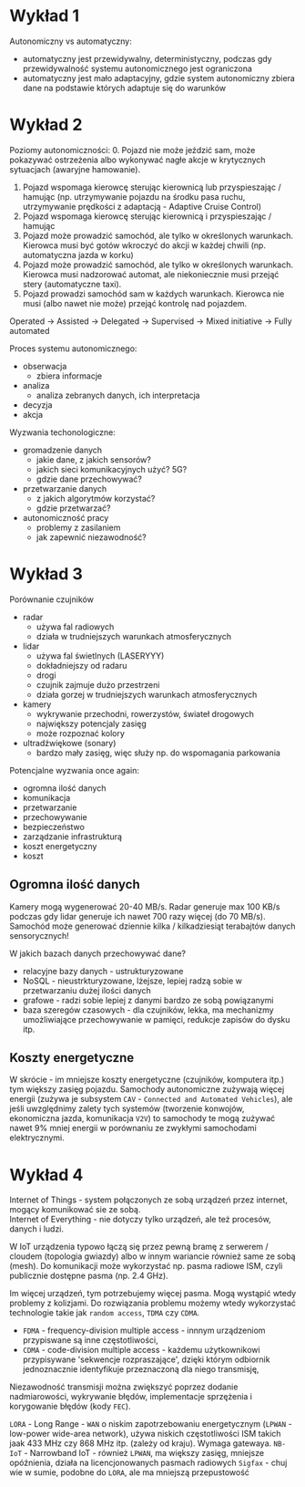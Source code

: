 # Wykład 1

Autonomiczny vs automatyczny:
- automatyczny jest przewidywalny, deterministyczny, podczas gdy przewidywalność systemu autonomicznego jest ograniczona
- automatyczny jest mało adaptacyjny, gdzie system autonomiczny zbiera dane na podstawie których adaptuje się do warunków


# Wykład 2

Poziomy autonomiczności:
0. Pojazd nie może jeździć sam, może pokazywać ostrzeżenia albo wykonywać nagłe akcje w krytycznych sytuacjach (awaryjne hamowanie).
1. Pojazd wspomaga kierowcę sterując kierownicą lub przyspieszając / hamując (np. utrzymywanie pojazdu na środku pasa ruchu, utrzymywanie prędkości z adaptacją - Adaptive Cruise Control)
2. Pojazd wspomaga kierowcę sterując kierownicą i przyspieszając / hamując
3. Pojazd może prowadzić samochód, ale tylko w określonych warunkach. Kierowca musi być gotów wkroczyć do akcji w każdej chwili (np. automatyczna jazda w korku)
4. Pojazd może prowadzić samochód, ale tylko w określonych warunkach. Kierowca musi nadzorować automat, ale niekoniecznie musi przejąć stery (automatyczne taxi).
5. Pojazd prowadzi samochód sam w każdych warunkach. Kierowca nie musi (albo nawet nie może) przejąć kontrolę nad pojazdem.

Operated -> Assisted -> Delegated -> Supervised -> Mixed initiative -> Fully automated

Proces systemu autonomicznego:
- obserwacja
  - zbiera informacje
- analiza
  - analiza zebranych danych, ich interpretacja
- decyzja
- akcja

Wyzwania techonologiczne:
- gromadzenie danych
  - jakie dane, z jakich sensorów?
  - jakich sieci komunikacyjnych użyć? 5G?
  - gdzie dane przechowywać?
- przetwarzanie danych
  - z jakich algorytmów korzystać?
  - gdzie przetwarzać?
- autonomiczność pracy
  - problemy z zasilaniem
  - jak zapewnić niezawodność?


# Wykład 3

Porównanie czujników
- radar
  - używa fal radiowych
  - działa w trudniejszych warunkach atmosferycznych
- lidar
  - używa fal świetlnych (LASERYYY)
  - dokładniejszy od radaru
  - drogi
  - czujnik zajmuje dużo przestrzeni
  - działa gorzej w trudniejszych warunkach atmosferycznych
- kamery
  - wykrywanie przechodni, rowerzystów, świateł drogowych
  - największy potencjaly zasięg
  - może rozpoznać kolory
- ultradźwiękowe (sonary)
  - bardzo mały zasięg, więc służy np. do wspomagania parkowania

Potencjalne wyzwania once again:
- ogromna ilość danych
- komunikacja
- przetwarzanie
- przechowywanie
- bezpieczeństwo
- zarządzanie infrastrukturą
- koszt energetyczny
- koszt

## Ogromna ilość danych
Kamery mogą wygenerować 20-40 MB/s. Radar generuje max 100 KB/s podczas gdy lidar generuje ich nawet 700 razy więcej (do 70 MB/s). Samochód może generować dziennie kilka / kilkadziesiąt terabajtów danych sensorycznych!

W jakich bazach danych przechowywać dane?
- relacyjne bazy danych - ustrukturyzowane
- NoSQL - nieustrkturyzowane, lżejsze, lepiej radzą sobie w przetwarzaniu dużej ilości danych
- grafowe - radzi sobie lepiej z danymi bardzo ze sobą powiązanymi
- baza szeregów czasowych - dla czujników, lekka, ma mechanizmy umożliwiające przechowywanie w pamięci, redukcje zapisów do dysku itp.

## Koszty energetyczne
W skrócie - im mniejsze koszty energetyczne (czujników, komputera itp.) tym większy zasięg pojazdu. Samochody autonomiczne zużywają więcej energii (zużywa je subsystem `CAV` - `Connected and Automated Vehicles`), ale jeśli uwzględnimy zalety tych systemów (tworzenie konwojów, ekonomiczna jazda, komunikacja `V2V`) to samochody te mogą zużywać nawet 9% mniej energii w porównaniu ze zwykłymi samochodami elektrycznymi.

# Wykład 4

Internet of Things - system połączonych ze sobą urządzeń przez internet, mogący komunikować sie ze sobą.  
Internet of Everything - nie dotyczy tylko urządzeń, ale też procesów, danych i ludzi.

W IoT urządzenia typowo łączą się przez pewną bramę z serwerem / cloudem (topologia gwiazdy) albo w innym wariancie również same ze sobą (mesh). Do komunikacji może wykorzystać np. pasma radiowe ISM, czyli publicznie dostępne pasma (np. 2.4 GHz).

Im więcej urządzeń, tym potrzebujemy więcej pasma. Mogą wystąpić wtedy problemy z kolizjami. Do rozwiązania problemu możemy wtedy wykorzystać technologie takie jak `random access`, `TDMA` czy `CDMA`.
- `FDMA` - frequency-division multiple access - innnym urządzeniom przypiswane są inne częstotliwości,
- `CDMA` - code-division multiple access - każdemu użytkownikowi przypisywane 'sekwencje rozpraszające', dzięki którym odbiornik jednoznacznie identyfikuje przeznaczoną dla niego transmisję,

Niezawodność transmisji można zwiększyć poprzez dodanie nadmiarowości, wykrywanie błędów, implementacje sprzężenia i korygowanie błędów (kody `FEC`).

`LORA` - Long Range - `WAN` o niskim zapotrzebowaniu energetycznym (`LPWAN` - low-power wide-area network), używa niskich częstotliwości ISM takich jaak 433 MHz czy 868 MHz itp. (zależy od kraju). Wymaga gatewaya.
`NB-IoT` - Narrowband IoT - również `LPWAN`, ma większy zasięg, mniejsze opóźnienia, działa na licencjonowanych pasmach radiowych
`Sigfax` - chuj wie w sumie, podobne do `LORA`, ale ma mniejszą przepustowość
